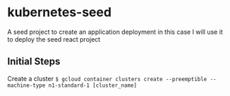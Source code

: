 # kubernetes-seed
A seed project to create an application deployment in this case I will use it to deploy the seed react project

## Initial Steps
Create a cluster
`$ gcloud container clusters create --preemptible --machine-type n1-standard-1 [cluster_name]`

